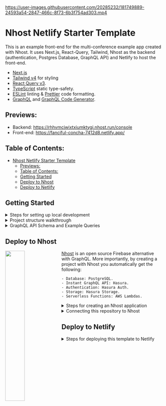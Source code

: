 https://user-images.githubusercontent.com/20285232/181749889-24593a54-2847-466c-8f73-6b3f754ad303.mp4

# Nhost Netlify Starter Template

This is an example front-end for the multi-conference example app created with Nhost. It uses Next.js, React-Query, Tailwind, Nhost as the backend (authentication, Postgres Database, GraphQL API) and Netlify to host the front-end.

- [Next.js](https://github.com/vercel/next.js/)
- [Tailwind v4](https://tailwindcss.com/) for styling
- [React Query v3](https://github.com/TanStack/query).
- [TypeScript](https://typescriptlang.org) static type-safety.
- [ESLint](https://eslint.org) linting & [Prettier](https://prettier.io) code formatting.
- [GraphQL](https://graphql.org/) and [GraphQL Code Generator](https://www.graphql-code-generator.com/).

## Previews:
- Backend: https://rhhvmcjwixtxiumktygi.nhost.run/console
- Front-end: https://fanciful-concha-7412d8.netlify.app/

## Table of Contents:
- [Nhost Netlify Starter Template](#nhost-netlify-starter-template-nextjs-reactquery-graphql)
  - [Previews:](#previews)
  - [Table of Contents:](#table-of-contents)
  - [Getting Started](#getting-started)
  - [Deploy to Nhost](#deploy-to-nhost)
  - [Deploy to Netlify](#deploy-to-netlify)

## Getting Started

<details><summary>Steps for setting up local development</summary>

1. Clone the repository

```sh
git clone https://github.com/nhost/nhost-netlify-starter-nextjs-reactquery.git
```

2. Install the dependencies

```sh
yarn install
```

3. Terminal 1: Start Nhost

```sh
nhost dev
```

4. Terminal 2: Start the Next.js application

```sh
yarn dev
```

</details>

<details><summary>Project structure walkthrough</summary>

Inside this folder you are going to see both the specification for the backend (Nhost) and the front-end (Vue):

```
/
├── nhost/
├── .nhost/
├── src/
│   ├── components/
|   |
│   └── pages/
│       └── index.tsx
└── package.json
```

- `nhost` is the main specification of your backend: tables, permissions & roles.

</details>

<details><summary>GraphQL API Schema and Example Queries</summary>

```graphql
query ConferencesQuery {
  conferences(where: {featured: {_eq: true}}) {
    id
    name
    speakers {
      name
    }
    talks {
      name
      speaker {
        name
        bio
      }
    }
  }
}
```

```graphql
query Speakers {
  speakers {
    id
    name
    bio
    social
    job_description
    avatar_url
  }
}
```

```graphql
query Talks {
  talks {
    id
    name
    start_date
    end_date
    speaker {
      name
    }
  }
}
```

</details>

## Deploy to Nhost
    
<img align="left" width="35%" src="https://user-images.githubusercontent.com/20285232/181691897-1269d9d3-94fb-4958-ac27-83a70ab00309.png" > 

[Nhost](https://nhost.io/) is an open source Firebase alternative with GraphQL. More importantly, by creating a project with Nhost you automatically get the following:
~~~
- Database: PostgreSQL.
- Instant GraphQL API: Hasura.
- Authentication: Hasura Auth.
- Storage: Hasura Storage.
- Serverless Functions: AWS Lambdas.
~~~

<details><summary>Steps for creating an Nhost application</summary>

Log in to your Nhost dashboard and click the **Create your first app** button.

<p align="center" width="100%">
    <img width="55%"" src="https://docs.nhost.io/assets/images/create-app-step-1-64d13fc87fac1d0989da25857e1c3811.png"> 
</p>

Next, give your new Nhost app a name, select a geographic region for your Nhost services and click Create App.

<p align="center" width="100%">
    <img width="55%"" src="https://docs.nhost.io/assets/images/create-app-step-2-823c33a87887cbe28da98a85219dcc59.png"> 
</p>

After a few seconds, you should get a PostgreSQL database, a GraphQL API with Hasura, file storage, and authentication set up.

</details>
<details><summary>Connecting this repository to Nhost</summary>
Nhost supports a git-based workflow which means that you can safely work locally with the CLI and when you are ~~confident~~ with your changes, you can push to your repository and your application will be automatically deployed (any following updates you push to your code will also be automatically be deployed.) To allow this, you need to connect this repository to your Nhost projects through the Nhost console:

1. Fork/clone this repository to your GitHub account.

2. Provide the require permissions to select this repository to the official Nhost GitHub application.

3. Find your repository on the Nhost Console & connect it:

<p align="center" width="100%">
    <img width="55%"" src="https://user-images.githubusercontent.com/20285232/181070306-851187ca-6595-4cdc-b458-b62b479479db.png"> 
</p>

4. Once connected, the application will automatically deploy.

<p align="center" width="100%" height="100%">
    <img width="55%"" src="https://user-images.githubusercontent.com/20285232/181070624-f12571a4-6b77-4a2f-acab-9e156306b392.png"> 
</p>

5. Add changes to your application. Any changes you push to your repository will also be automatically be deployed (you can see your deployments on the "Deployments" section of the console)


<p align="center" width="100%">
    <img width="55%"" src="https://user-images.githubusercontent.com/20285232/181070633-c3c67e94-981c-4574-954b-c643448f387e.png"> 
</p>

</p>
</details>
                                                                                                                                 
## Deploy to Netlify
                                                                                                                                 
<details><summary>Steps for deploying this template to Netlify</summary>
                                                                                                                            
1. Clone this repo: `https://github.com/nhost/nhost-netlify-starter-nextjs-reactquery.git`
2. Make sure you are in the correct directory and run`yarn install` (or `npm install`.)
3. Run `yarn dev` (or `npm run dev`.)
4. Make your desired changes to the front-end.
5. Provide the necessary permissions to the Netlify application for your GitHub repository.
6. Once you import the repository, add the correct environment variables from your Nhost application:

```
NEXT_PUBLIC_NHOST_SUBDOMAIN=YOUR_NHOST_APP_SUBDOMAIN
NEXT_PUBLIC_NHOST_REGION=YOUR_NHOST_APP_REGION
```
                                                                                                           
You can select these variables from your app overview:
                                                                                                                                 
<p align="center" width="100%">
<img width="50%"" src="https://user-images.githubusercontent.com/20285232/181790261-065d7e61-6986-4acc-94d7-5a7f828da76d.png"> 
</p>

Then add the variables to your Netlify Deployment:     
  
<p align="center" width="100%">
<img width="50%"" src="https://user-images.githubusercontent.com/20285232/181789867-ebd6a197-8125-47a1-9bd1-8f8f01e24f29.png"> 
</p>
</details>
                                                                                                                             

